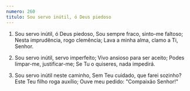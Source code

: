 ```yaml
---
numero: 260
titulo: Sou servo inútil, ó Deus piedoso
---
```

1. Sou servo inútil, ó Deus piedoso,
   Sou sempre fraco, sinto-me faltoso;
   Nesta imprudência, rogo clemência;
   Lava a minha alma, clamo a Ti, Senhor.

2. Sou servo inútil, servo imperfeito;
   Vivo ansioso para ser aceito;
   Podes limpar-me, justificar-me;
   Se Tu o quiseres, nada impedirá.

3. Sou servo inútil neste caminho,
   Sem Teu cuidado, que farei sozinho?
   Este Teu filho roga auxílio;
   Ouve meu pedido: "Compaixão Senhor!"
